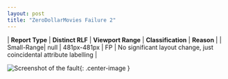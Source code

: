 ```yaml
---
layout: post
title: "ZeroDollarMovies Failure 2"
---
```

| **Report Type** | **Distinct RLF** | **Viewport Range** | **Classification** | **Reason** |
| Small-Range| null | 481px-481px | FP | No significant layout change, just coincidental attribute labelling | 

![Screenshot of the fault](../../../assets/images/ZeroDollarMovies/fault2/smallrangeWidth481.png){: .center-image }
